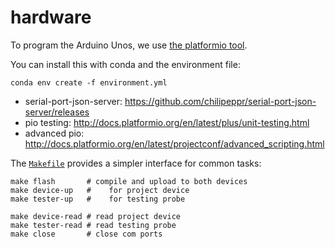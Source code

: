 # hardware

To program the Arduino Unos, we use [the platformio tool][pio].

You can install this with conda and the environment file:

    conda env create -f environment.yml

- serial-port-json-server: https://github.com/chilipeppr/serial-port-json-server/releases
- pio testing: http://docs.platformio.org/en/latest/plus/unit-testing.html
- advanced pio: http://docs.platformio.org/en/latest/projectconf/advanced_scripting.html

The [`Makefile`][mk] provides a simpler interface for common tasks:

    make flash       # compile and upload to both devices
    make device-up   #    for project device
    make tester-up   #    for testing probe

    make device-read # read project device
    make tester-read # read testing probe
    make close       # close com ports

[pio]:https://github.com/platformio/platformio-core
[mk]:./Makefile

